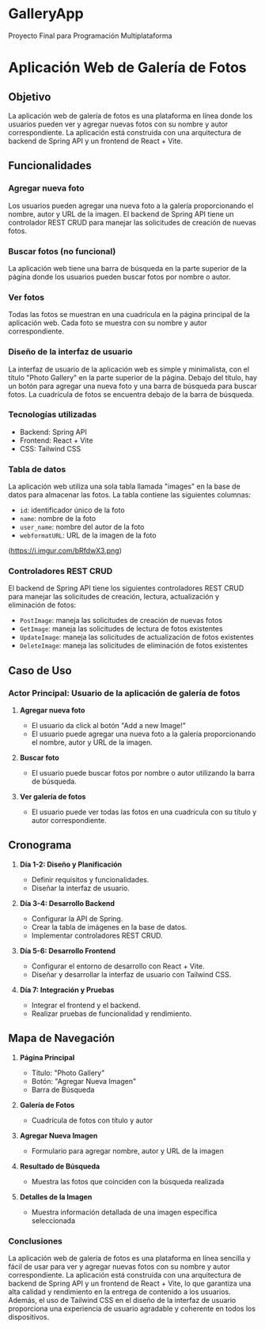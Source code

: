 # GalleryApp
Proyecto Final para Programación Multiplataforma

# Aplicación Web de Galería de Fotos

## Objetivo

La aplicación web de galería de fotos es una plataforma en línea donde los usuarios pueden ver y agregar nuevas fotos con su nombre y autor correspondiente. La aplicación está construida con una arquitectura de backend de Spring API y un frontend de React + Vite.

## Funcionalidades

### Agregar nueva foto

Los usuarios pueden agregar una nueva foto a la galería proporcionando el nombre, autor y URL de la imagen. El backend de Spring API tiene un controlador REST CRUD para manejar las solicitudes de creación de nuevas fotos.

### Buscar fotos (no funcional)

La aplicación web tiene una barra de búsqueda en la parte superior de la página donde los usuarios pueden buscar fotos por nombre o autor.

### Ver fotos

Todas las fotos se muestran en una cuadrícula en la página principal de la aplicación web. Cada foto se muestra con su nombre y autor correspondiente.

### Diseño de la interfaz de usuario

La interfaz de usuario de la aplicación web es simple y minimalista, con el título "Photo Gallery" en la parte superior de la página. Debajo del título, hay un botón para agregar una nueva foto y una barra de búsqueda para buscar fotos. La cuadrícula de fotos se encuentra debajo de la barra de búsqueda.

### Tecnologías utilizadas

-   Backend: Spring API
-   Frontend: React + Vite
-   CSS: Tailwind CSS

### Tabla de datos

La aplicación web utiliza una sola tabla llamada "images" en la base de datos para almacenar las fotos. La tabla contiene las siguientes columnas:

-   `id`: identificador único de la foto
-   `name`: nombre de la foto
-   `user_name`: nombre del autor de la foto
-   `webformatURL`: URL de la imagen de la foto

(https://i.imgur.com/bRfdwX3.png)

### Controladores REST CRUD

El backend de Spring API tiene los siguientes controladores REST CRUD para manejar las solicitudes de creación, lectura, actualización y eliminación de fotos:

-   `PostImage`: maneja las solicitudes de creación de nuevas fotos
-   `GetImage`: maneja las solicitudes de lectura de fotos existentes
-   `UpdateImage`: maneja las solicitudes de actualización de fotos existentes
-   `DeleteImage`: maneja las solicitudes de eliminación de fotos existentes

## Caso de Uso

### Actor Principal: Usuario de la aplicación de galería de fotos

1. **Agregar nueva foto**
   - El usuario da click al botón "Add a new Image!"
   - El usuario puede agregar una nueva foto a la galería proporcionando el nombre, autor y URL de la imagen.
   
2. **Buscar foto**
   - El usuario puede buscar fotos por nombre o autor utilizando la barra de búsqueda.
   
3. **Ver galería de fotos**
   - El usuario puede ver todas las fotos en una cuadrícula con su título y autor correspondiente.

## Cronograma

1. **Día 1-2: Diseño y Planificación**
   - Definir requisitos y funcionalidades.
   - Diseñar la interfaz de usuario.
   
2. **Día 3-4: Desarrollo Backend**
   - Configurar la API de Spring.
   - Crear la tabla de imágenes en la base de datos.
   - Implementar controladores REST CRUD.
   
3. **Día 5-6: Desarrollo Frontend**
   - Configurar el entorno de desarrollo con React + Vite.
   - Diseñar y desarrollar la interfaz de usuario con Tailwind CSS.
   
4. **Día 7: Integración y Pruebas**
   - Integrar el frontend y el backend.
   - Realizar pruebas de funcionalidad y rendimiento.

## Mapa de Navegación

1. **Página Principal**
   - Título: "Photo Gallery"
   - Botón: "Agregar Nueva Imagen"
   - Barra de Búsqueda
   
2. **Galería de Fotos**
   - Cuadrícula de fotos con título y autor
   
3. **Agregar Nueva Imagen**
   - Formulario para agregar nombre, autor y URL de la imagen
   
4. **Resultado de Búsqueda**
   - Muestra las fotos que coinciden con la búsqueda realizada
   
5. **Detalles de la Imagen**
   - Muestra información detallada de una imagen específica seleccionada
   

### Conclusiones

La aplicación web de galería de fotos es una plataforma en línea sencilla y fácil de usar para ver y agregar nuevas fotos con su nombre y autor correspondiente. La aplicación está construida con una arquitectura de backend de Spring API y un frontend de React + Vite, lo que garantiza una alta calidad y rendimiento en la entrega de contenido a los usuarios. Además, el uso de Tailwind CSS en el diseño de la interfaz de usuario proporciona una experiencia de usuario agradable y coherente en todos los dispositivos.
